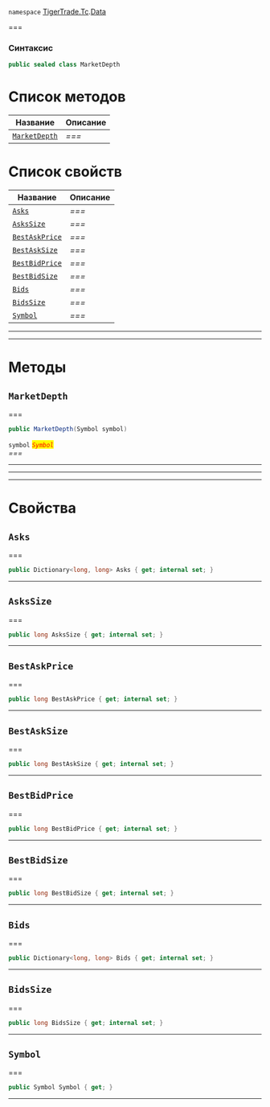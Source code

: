 
`namespace` [TigerTrade.Tc](../../TigerTrade.Tc.md).[Data](../../TigerTrade.Tc/Data.md)


===

### Синтаксис
```csharp
public sealed class MarketDepth
```


# Список методов
| Название | Описание |
| --- | --- |
| [`MarketDepth`](#method-marketdepth) | *===* |

# Список свойств
| Название | Описание |
| --- | --- |
| [`Asks`](#property-asks) | *===* |
| [`AsksSize`](#property-askssize) | *===* |
| [`BestAskPrice`](#property-bestaskprice) | *===* |
| [`BestAskSize`](#property-bestasksize) | *===* |
| [`BestBidPrice`](#property-bestbidprice) | *===* |
| [`BestBidSize`](#property-bestbidsize) | *===* |
| [`Bids`](#property-bids) | *===* |
| [`BidsSize`](#property-bidssize) | *===* |
| [`Symbol`](#property-symbol) | *===* |





***  
***  
# Методы

## `MarketDepth`<a href="method-marketdepth" id="method-marketdepth"></a>
===
```csharp
public MarketDepth(Symbol symbol)
```

`symbol` <mark style="color:red;">*`Symbol`*</mark>  
 *===*  


***  
***  
 ***  
# Свойства

## `Asks`<a href="property-asks" id="property-asks"></a>
===
```csharp
public Dictionary<long, long> Asks { get; internal set; }
```  
***

## `AsksSize`<a href="property-askssize" id="property-askssize"></a>
===
```csharp
public long AsksSize { get; internal set; }
```  
***

## `BestAskPrice`<a href="property-bestaskprice" id="property-bestaskprice"></a>
===
```csharp
public long BestAskPrice { get; internal set; }
```  
***

## `BestAskSize`<a href="property-bestasksize" id="property-bestasksize"></a>
===
```csharp
public long BestAskSize { get; internal set; }
```  
***

## `BestBidPrice`<a href="property-bestbidprice" id="property-bestbidprice"></a>
===
```csharp
public long BestBidPrice { get; internal set; }
```  
***

## `BestBidSize`<a href="property-bestbidsize" id="property-bestbidsize"></a>
===
```csharp
public long BestBidSize { get; internal set; }
```  
***

## `Bids`<a href="property-bids" id="property-bids"></a>
===
```csharp
public Dictionary<long, long> Bids { get; internal set; }
```  
***

## `BidsSize`<a href="property-bidssize" id="property-bidssize"></a>
===
```csharp
public long BidsSize { get; internal set; }
```  
***

## `Symbol`<a href="property-symbol" id="property-symbol"></a>
===
```csharp
public Symbol Symbol { get; }
```  
***

